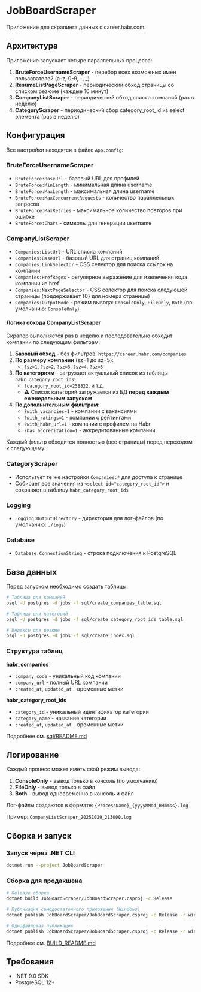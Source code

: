 # JobBoardScraper

Приложение для скрапинга данных с career.habr.com.

## Архитектура

Приложение запускает четыре параллельных процесса:

1. **BruteForceUsernameScraper** - перебор всех возможных имен пользователей (a-z, 0-9, -, _)
2. **ResumeListPageScraper** - периодический обход страницы со списком резюме (каждые 10 минут)
3. **CompanyListScraper** - периодический обход списка компаний (раз в неделю)
4. **CategoryScraper** - периодический сбор category_root_id из select элемента (раз в неделю)

## Конфигурация

Все настройки находятся в файле `App.config`:

### BruteForceUsernameScraper
- `BruteForce:BaseUrl` - базовый URL для профилей
- `BruteForce:MinLength` - минимальная длина username
- `BruteForce:MaxLength` - максимальная длина username
- `BruteForce:MaxConcurrentRequests` - количество параллельных запросов
- `BruteForce:MaxRetries` - максимальное количество повторов при ошибке
- `BruteForce:Chars` - символы для генерации username

### CompanyListScraper
- `Companies:ListUrl` - URL списка компаний
- `Companies:BaseUrl` - базовый URL для страниц компаний
- `Companies:LinkSelector` - CSS селектор для поиска ссылок на компании
- `Companies:HrefRegex` - регулярное выражение для извлечения кода компании из href
- `Companies:NextPageSelector` - CSS селектор для поиска следующей страницы (поддерживает {0} для номера страницы)
- `Companies:OutputMode` - режим вывода: `ConsoleOnly`, `FileOnly`, `Both` (по умолчанию: `ConsoleOnly`)

#### Логика обхода CompanyListScraper

Скрапер выполняется раз в неделю и последовательно обходит компании по следующим фильтрам:

1. **Базовый обход** - без фильтров: `https://career.habr.com/companies`
2. **По размеру компании** (sz=1 до sz=5):
   - `?sz=1`, `?sz=2`, `?sz=3`, `?sz=4`, `?sz=5`
3. **По категориям** - загружает актуальный список из таблицы `habr_category_root_ids`:
   - `?category_root_id=258822`, и т.д.
   - ⚠️ Список категорий загружается из БД **перед каждым еженедельным запуском**
4. **По дополнительным фильтрам**:
   - `?with_vacancies=1` - компании с вакансиями
   - `?with_ratings=1` - компании с рейтингами
   - `?with_habr_url=1` - компании с профилем на Habr
   - `?has_accreditation=1` - аккредитованные компании

Каждый фильтр обходится полностью (все страницы) перед переходом к следующему.

### CategoryScraper
- Использует те же настройки `Companies:*` для доступа к странице
- Собирает все значения из `<select id="category_root_id">` и сохраняет в таблицу `habr_category_root_ids`

### Logging
- `Logging:OutputDirectory` - директория для лог-файлов (по умолчанию: `./logs`)

### Database
- `Database:ConnectionString` - строка подключения к PostgreSQL

## База данных

Перед запуском необходимо создать таблицы:

```bash
# Таблица для компаний
psql -U postgres -d jobs -f sql/create_companies_table.sql

# Таблица для категорий
psql -U postgres -d jobs -f sql/create_category_root_ids_table.sql

# Индексы для резюме
psql -U postgres -d jobs -f sql/create_index.sql
```

### Структура таблиц

**habr_companies**
- `company_code` - уникальный код компании
- `company_url` - полный URL компании
- `created_at`, `updated_at` - временные метки

**habr_category_root_ids**
- `category_id` - уникальный идентификатор категории
- `category_name` - название категории
- `created_at`, `updated_at` - временные метки

Подробнее см. [sql/README.md](../sql/README.md)

## Логирование

Каждый процесс может иметь свой режим вывода:

1. **ConsoleOnly** - вывод только в консоль (по умолчанию)
2. **FileOnly** - вывод только в файл
3. **Both** - вывод одновременно в консоль и файл

Лог-файлы создаются в формате: `{ProcessName}_{yyyyMMdd_HHmmss}.log`

Пример: `CompanyListScraper_20251029_213000.log`

## Сборка и запуск

### Запуск через .NET CLI
```bash
dotnet run --project JobBoardScraper
```

### Сборка для продакшена
```bash
# Release сборка
dotnet build JobBoardScraper/JobBoardScraper.csproj -c Release

# Публикация самодостаточного приложения (Windows)
dotnet publish JobBoardScraper/JobBoardScraper.csproj -c Release -r win-x64 --self-contained true -o ./publish

# Однофайловая публикация
dotnet publish JobBoardScraper/JobBoardScraper.csproj -c Release -r win-x64 --self-contained true -p:PublishSingleFile=true -o ./publish
```

Подробнее см. [BUILD_README.md](BUILD_README.md)

## Требования

- .NET 9.0 SDK
- PostgreSQL 12+
